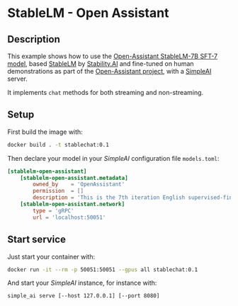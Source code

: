 # StableLM - Open Assistant

## Description

This example shows how to use the [Open-Assistant StableLM-7B SFT-7 model](https://huggingface.co/OpenAssistant/stablelm-7b-sft-v7-epoch-3), based [StableLM](https://github.com/Stability-AI/StableLM) by [Stability.AI](https://stability.ai/) and fine-tuned on human demonstrations as part of the [Open-Assistant project](https://github.com/LAION-AI/Open-Assistant), with a [SimpleAI](https://github.com/lhenault/simpleAI) server.

It implements `chat` methods for both streaming and non-streaming.

## Setup

First build the image with:

```bash
docker build . -t stablechat:0.1
```

Then declare your model in your *SimpleAI* configuration file `models.toml`:

```toml
[stablelm-open-assistant]
    [stablelm-open-assistant.metadata]
        owned_by    = 'OpenAssistant'
        permission  = []
        description = 'This is the 7th iteration English supervised-fine-tuning (SFT) model of the Open-Assistant project. It is based on a StableLM 7B that was fine-tuned on human demonstrations of assistant conversations collected through the https://open-assistant.io/ human feedback web app before April 12, 2023.'
    [stablelm-open-assistant.network]
        type = 'gRPC'
        url = 'localhost:50051'
```

## Start service

Just start your container with:

```bash
docker run -it --rm -p 50051:50051 --gpus all stablechat:0.1
```

And start your *SimpleAI* instance, for instance with:

```bash
simple_ai serve [--host 127.0.0.1] [--port 8080]
```
